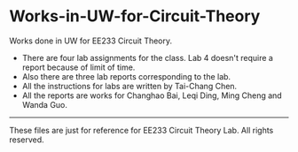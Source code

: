 # Works-in-UW-for-Circuit-Theory
Works done in UW for EE233 Circuit Theory.
- There are four lab assignments for the class. Lab 4 doesn't require a report because of limit of time.
- Also there are three lab reports corresponding to the lab. 
- All the instructions for labs are written by Tai-Chang Chen. 
- All the reports are works for Changhao Bai, Leqi Ding, Ming Cheng and Wanda Guo. 
---
These files are just for reference for EE233 Circuit Theory Lab. All rights reserved.

